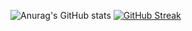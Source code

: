 ![Anurag's GitHub stats](https://github-readme-stats.vercel.app/api?username=igivotron&show_icons=true&theme=dracula)
[![GitHub Streak](https://github-readme-streak-stats.herokuapp.com/?user=igivotron)](https://git.io/streak-stats)
